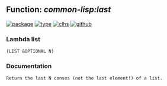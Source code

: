 ## Function: ***common-lisp:last***
[![package](https://img.shields.io/badge/Package-COMMON--LISP-5f9ea0.svg?style=social&colorA=999999)](../) [![type](https://img.shields.io/badge/Type-Function-5f9ea0.svg?style=social&colorA=999999)](../#function) [![clhs](https://img.shields.io/badge/CLHS-LAST-5f9ea0.svg?style=social&colorA=999999)](http://www.lispworks.com/documentation/HyperSpec/Body/f_last.htm) [![github](https://img.shields.io/badge/GitHub-View_the_source-5f9ea0.svg?style=social&colorA=999999&logo=github)](https://github.com/sbcl/sbcl/blob/master/src/code/list.lisp/) 
### Lambda list
```
(LIST &OPTIONAL N)
```
### Documentation
```
Return the last N conses (not the last element!) of a list.
```
